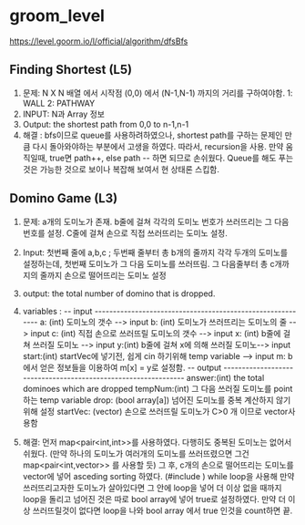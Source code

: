 # groom_level
https://level.goorm.io/l/official/algorithm/dfsBfs


## Finding Shortest (L5)
1. 문제: N X N 배열 에서 시작점 (0,0) 에서 (N-1,N-1) 까지의 거리를 구하여야함.
        1: WALL
        2: PATHWAY
2. INPUT: N과 Array 정보
3. Output: the shortest path from 0,0 to n-1,n-1
4. 해결 : bfs이므로 queue를 사용하려하였으나, shortest path를 구하는 문제인 만큼 다시 돌아와야하는 부분에서 고생을 하였다.
            따라서, recursion을 사용. 만약 움직일때, true면 path++, else path -- 하면 되므로 손쉬웠다.
             Queue를 해도 푸는 것은 가능한 것으로 보이나 복잡해 보여서 현 상태론 스킵함.
          
## Domino Game (L3)
1. 문제: a개의 도미노가 존재. b줄에 걸쳐 각각의 도미노 번호가 쓰러뜨리는 그 다음 번호를 설정. C줄에 걸쳐 손으로 직접 쓰러뜨리는 도미노 설정.
2. Input: 첫번째 줄에 a,b,c ; 두번째 줄부터 총 b개의 줄까지 각각 두개의 도미노를 설정하는데, 첫번째 도미노가 그 다음 도미노를 쓰러뜨림.
          그 다음줄부터 총 c개까지의 줄까지 손으로 떨어뜨리는 도미노 설정
3. output: the total number of domino that is dropped.
4. variables : 
              -- input -----------------------------------------------------------
              a: (int) 도미노의 갯수 --> input
              b: (int) 도미노가 쓰러뜨리는 도미노의 줄 --> input
              c: (int) 직접 손으로 쓰러뜨릴 도미노의 갯수 --> input
              x: (int) b줄에 걸쳐 쓰러질 도미노 --> input
              y:(int) b줄에 걸쳐 x에 의해 쓰러질 도미노--> input
              start:(int) startVec에 넣기전, 쉽게 cin 하기위해 temp variable --> input
              m: b에서 얻은 정보들을 이용하여 m[x] = y로 설정함. 
              -- output ---------------------------------------------------------------
              answer:(int) the total dominoes which are dropped
              tempNum:(int) 그 다음 쓰러질 도미노를 point 하는 temp variable
              drop: (bool array[a]) 넘어진 도미노를 중복 계산하지 않기 위해 설정 
              startVec: (vector<int>) 손으로 쓰러뜨릴 도미노가 C>0 개 이므로 vector사용함
           
5. 해결: 먼저 map<pair<int,int>>를 사용하였다. 다행히도 중복된 도미노는 없어서 쉬웠다. (만약 하나의 도미노가 여러개의 도미노를 쓰러뜨렸으면 그건 map<pair<int,vector<int>>> 를 사용할 듯)
        그 후, c개의 손으로 떨어뜨리는 도미노를 vector<int>에 넣어 asceding sorting 하였다. (#include <algorithm>)
        while loop을 사용해 만약 쓰러뜨리고자한 도미노가 살아있다면 그 안에 loop을 넣어 더 이상 없을 때까지 loop을 돌리고 넘어진 것은 따로 bool array에 넣어 true로 설정하였다.
        만약 더 이상 쓰러뜨릴것이 없다면 loop을 나와 bool array 에서 true 인것을 count하면 끝.
        
